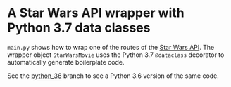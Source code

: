 A Star Wars API wrapper with Python 3.7 data classes
====================================================

`main.py` shows how to wrap one of the routes of the 
[Star Wars API](https://swapi.co). The wrapper object `StarWarsMovie` uses
the Python 3.7 `@dataclass` decorator to automatically generate boilerplate
code. 

See the [python_36](https://github.com/ErnstHaagsman/swapi/tree/python_36)
branch to see a Python 3.6 version of the same code.